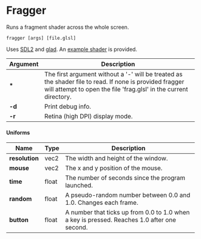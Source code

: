 # Fragger
Runs a fragment shader across the whole screen.

```
fragger [args] [file.glsl]
```

Uses [SDL2](https://libsdl.org) and [glad](http://glad.dav1d.de/). An [example shader](https://github.com/benhenshaw/fragger/blob/master/creation.glsl) is provided.

| Argument | Description |
| ---      | --- |
| **\***   | The first argument without a '-' will be treated as the shader file to read. If none is provided fragger will attempt to open the file 'frag.glsl' in the current directory. |
| **-d**   | Print debug info. |
| **-r**   | Retina (high DPI) display mode. |

#### Uniforms

| Name           | Type  | Description |
| ---            | ---   | --- |
| **resolution** | vec2  | The width and height of the window. |
| **mouse**      | vec2  | The x and y position of the mouse. |
| **time**       | float | The number of seconds since the program launched. |
| **random**     | float | A pseudo-random number between 0.0 and 1.0. Changes each frame. |
| **button**     | float | A number that ticks up from 0.0 to 1.0 when a key is pressed. Reaches 1.0 after one second. |
